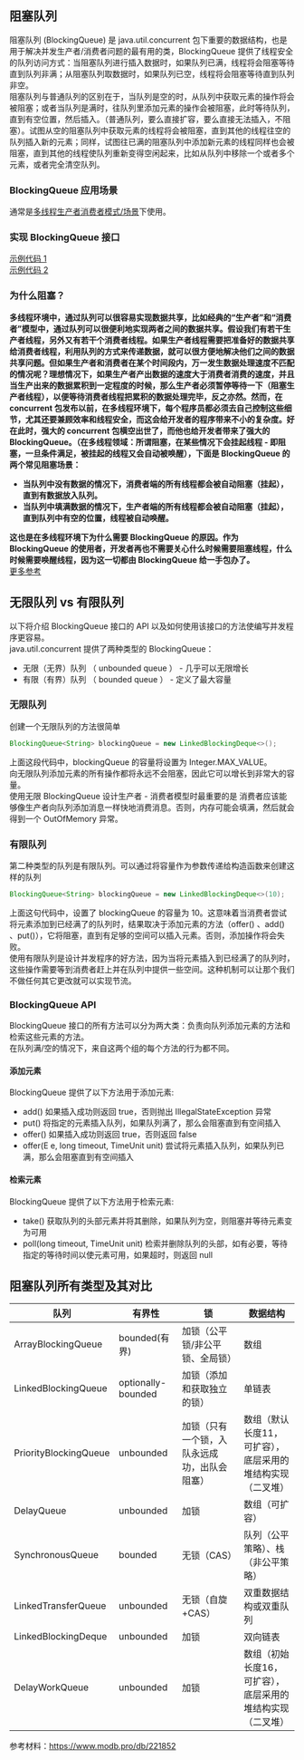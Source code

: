 ## 阻塞队列
阻塞队列 (BlockingQueue) 是 java.util.concurrent 包下重要的数据结构，也是用于解决并发生产者/消费者问题的最有用的类，BlockingQueue 提供了线程安全的队列访问方式：当阻塞队列进行插入数据时，如果队列已满，线程将会阻塞等待直到队列非满；从阻塞队列取数据时，如果队列已空，线程将会阻塞等待直到队列非空。  
阻塞队列与普通队列的区别在于，当队列是空的时，从队列中获取元素的操作将会被阻塞；或者当队列是满时，往队列里添加元素的操作会被阻塞，此时等待队列，直到有空位置，然后插入。（普通队列，要么直接扩容，要么直接无法插入，不阻塞）。试图从空的阻塞队列中获取元素的线程将会被阻塞，直到其他的线程往空的队列插入新的元素；同样，试图往已满的阻塞队列中添加新元素的线程同样也会被阻塞，直到其他的线程使队列重新变得空闲起来，比如从队列中移除一个或者多个元素，或者完全清空队列。  
  
### BlockingQueue 应用场景
通常是[多线程生产者消费者模式/场景](../../../Tool%20Sets/Queue.java)下使用。  

### 实现 BlockingQueue 接口
[示例代码 1](MyBlockingQueue.java)  
[示例代码 2](../../../Leetcode%20Practices/algorithms/medium/1188%20Design%20Bounded%20Blocking%20Queue.java)  
  
### 为什么阻塞？
**多线程环境中，通过队列可以很容易实现数据共享，比如经典的“生产者”和“消费者”模型中，通过队列可以很便利地实现两者之间的数据共享。假设我们有若干生产者线程，另外又有若干个消费者线程。如果生产者线程需要把准备好的数据共享给消费者线程，利用队列的方式来传递数据，就可以很方便地解决他们之间的数据共享问题。但如果生产者和消费者在某个时间段内，万一发生数据处理速度不匹配的情况呢？理想情况下，如果生产者产出数据的速度大于消费者消费的速度，并且当生产出来的数据累积到一定程度的时候，那么生产者必须暂停等待一下（阻塞生产者线程），以便等待消费者线程把累积的数据处理完毕，反之亦然。然而，在 concurrent 包发布以前，在多线程环境下，每个程序员都必须去自己控制这些细节，尤其还要兼顾效率和线程安全，而这会给开发者的程序带来不小的复杂度。好在此时，强大的 concurrent 包横空出世了，而他也给开发者带来了强大的 BlockingQueue。（在多线程领域：所谓阻塞，在某些情况下会挂起线程 - 即阻塞，一旦条件满足，被挂起的线程又会自动被唤醒），下面是 BlockingQueue 的两个常见阻塞场景：**  
* **当队列中没有数据的情况下，消费者端的所有线程都会被自动阻塞（挂起），直到有数据放入队列。**
* **当队列中填满数据的情况下，生产者端的所有线程都会被自动阻塞（挂起），直到队列中有空的位置，线程被自动唤醒。**  
  
**这也是在多线程环境下为什么需要 BlockingQueue 的原因。作为 BlockingQueue 的使用者，开发者再也不需要关心什么时候需要阻塞线程，什么时候需要唤醒线程，因为这一切都由 BlockingQueue 给一手包办了。**  
[更多参考](https://www.cnblogs.com/tjudzj/p/4454490.html)  
  
## 无限队列 vs 有限队列
以下将介绍 BlockingQueue 接口的 API 以及如何使用该接口的方法使编写并发程序更容易。  
java.util.concurrent 提供了两种类型的 BlockingQueue：  
* 无限（无界）队列 （ unbounded queue ） - 几乎可以无限增长
* 有限（有界）队列 （ bounded queue ） - 定义了最大容量  
  
### 无限队列
创建一个无限队列的方法很简单  
```java
BlockingQueue<String> blockingQueue = new LinkedBlockingDeque<>();
```
上面这段代码中，blockingQueue 的容量将设置为 Integer.MAX_VALUE。  
向无限队列添加元素的所有操作都将永远不会阻塞，因此它可以增长到非常大的容量。  
使用无限 BlockingQueue 设计生产者 - 消费者模型时最重要的是 消费者应该能够像生产者向队列添加消息一样快地消费消息。否则，内存可能会填满，然后就会得到一个 OutOfMemory 异常。  
  
### 有限队列
第二种类型的队列是有限队列。可以通过将容量作为参数传递给构造函数来创建这样的队列  
```java
BlockingQueue<String> blockingQueue = new LinkedBlockingDeque<>(10);
```
上面这句代码中，设置了 blockingQueue 的容量为 10。这意味着当消费者尝试将元素添加到已经满了的队列时，结果取决于添加元素的方法（offer() 、add() 、put()），它将阻塞，直到有足够的空间可以插入元素。否则，添加操作将会失败。  
使用有限队列是设计并发程序的好方法，因为当将元素插入到已经满了的队列时，这些操作需要等到消费者赶上并在队列中提供一些空间。这种机制可以让那个我们不做任何其它更改就可以实现节流。  
  
### BlockingQueue API
BlockingQueue 接口的所有方法可以分为两大类：负责向队列添加元素的方法和检索这些元素的方法。  
在队列满/空的情况下，来自这两个组的每个方法的行为都不同。  

#### 添加元素
BlockingQueue 提供了以下方法用于添加元素:  
* add()	如果插入成功则返回 true，否则抛出 IllegalStateException 异常
* put()	将指定的元素插入队列，如果队列满了，那么会阻塞直到有空间插入
* offer() 如果插入成功则返回 true，否则返回 false
* offer(E e, long timeout, TimeUnit unit) 尝试将元素插入队列，如果队列已满，那么会阻塞直到有空间插入  

#### 检索元素
BlockingQueue 提供了以下方法用于检索元素:  
* take() 获取队列的头部元素并将其删除，如果队列为空，则阻塞并等待元素变为可用
* poll(long timeout, TimeUnit unit)	检索并删除队列的头部，如有必要，等待指定的等待时间以使元素可用，如果超时，则返回 null  
  
## 阻塞队列所有类型及其对比

|队列	|有界性	|锁	|数据结构  |
|--    |--    |-- |--       |
|ArrayBlockingQueue	|bounded(有界)	|加锁（公平锁/非公平锁、全局锁）	|数组   |
|LinkedBlockingQueue	|optionally-bounded	|加锁（添加和获取独立的锁）	|单链表 |
|PriorityBlockingQueue	|unbounded	|加锁（只有一个锁，入队永远成功，出队会阻塞）	|数组（默认长度11，可扩容），底层采用的堆结构实现（二叉堆） |
|DelayQueue	|unbounded	|加锁	|数组（可扩容） |
|SynchronousQueue	|bounded	|无锁（CAS）	|队列（公平策略）、栈（非公平策略） |
|LinkedTransferQueue	|unbounded	|无锁（自旋+CAS）	|双重数据结构或双重队列 |
|LinkedBlockingDeque	|unbounded	|加锁	|双向链表   |
|DelayWorkQueue	|unbounded	|加锁	|数组（初始长度16，可扩容），底层采用的堆结构实现（二叉堆） |

参考材料：https://www.modb.pro/db/221852  
